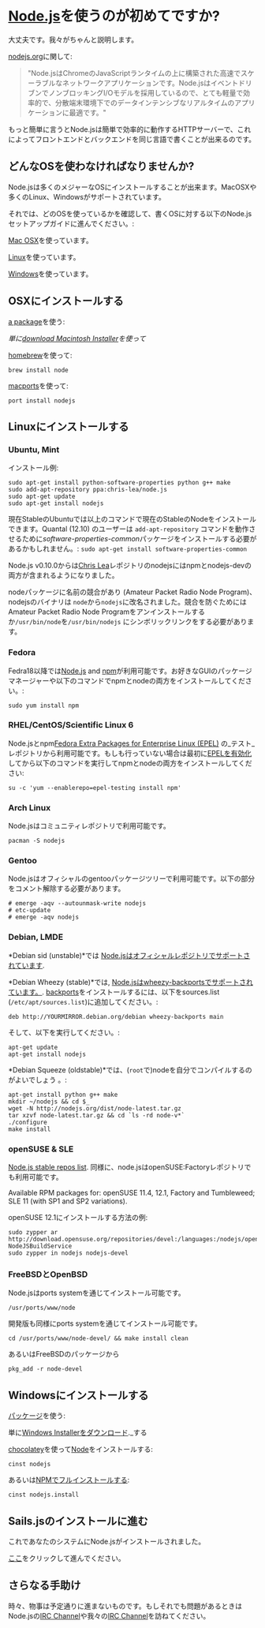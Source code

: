 # [Node.js](https://soundcloud.com/marak/marak-the-node-js-rap)を使うのが初めてですか?
大丈夫です。我々がちゃんと説明します。


[nodejs.org](http://nodejs.org)に関して:
> "Node.jsはChromeのJavaScriptランタイムの上に構築された高速でスケーラブルなネットワークアプリケーションです。Node.jsはイベントドリブンでノンブロッキングI/Oモデルを採用しているので、とても軽量で効率的で、分散端末環境下でのデータインテンシブなリアルタイムのアプリケーションに最適です。"

もっと簡単に言うとNode.jsは簡単で効率的に動作するHTTPサーバーで、これによってフロントエンドとバックエンドを同じ言語で書くことが出来るのです。


## どんなOSを使わなければなりませんか?

Node.jsは多くのメジャーなOSにインストールすることが出来ます。MacOSXや多くのLinux、Windowsがサポートされています。  

それでは、どのOSを使っているかを確認して、書くOSに対する以下のNode.jsセットアップガイドに進んでください。:

[Mac OSX](#/getStarted?q=--install-on-osx-)を使っています。

[Linux](#/getStarted?q=--install-on-linux-)を使っています。

[Windows](#/getStarted?q=--install-on-windows-)を使っています。

<h2>
<a id="install-on-osx" name="/getStarted?q=--install-on-osx-" class="anchor" href="#/getStarted?q=--install-on-osx-"><span class="mini-icon mini-icon-link"></span></a>
OSXにインストールする
</h2>

[a package](http://nodejs.org/#download)を使う:

_単に[download Macintosh Installer](http://nodejs.org/#download)を使って_

[homebrew](https://github.com/mxcl/homebrew)を使って:

    brew install node

[macports](http://www.macports.org/)を使って:

    port install nodejs  

<h2>
<a id="install-on-linux" name="/getStarted?q=--install-on-linux-" class="anchor" href="#/getStarted?--install-on-linux-"><span class="mini-icon mini-icon-link"></span></a>
Linuxにインストールする
</h2>

### Ubuntu, Mint

インストール例:

    sudo apt-get install python-software-properties python g++ make
    sudo add-apt-repository ppa:chris-lea/node.js
    sudo apt-get update
    sudo apt-get install nodejs

現在StableのUbuntuでは以上のコマンドで現在のStableのNodeをインストールできます。Quantal (12.10) のユーザーは `add-apt-repository` コマンドを動作させるために*software-properties-common*パッケージをインストールする必要があるかもしれません。: `sudo apt-get install software-properties-common`

Node.js v0.10.0からは[Chris Lea](https://chrislea.com/2013/03/15/upgrading-from-node-js-0-8-x-to-0-10-0-from-my-ppa/)レポジトリのnodejsにはnpmとnodejs-devの両方が含まれるようになりました。

nodeパッケージに名前の競合があり (Amateur Packet Radio Node Program)、nodejsのバイナリは `node`から`nodejs`に改名されました。競合を防ぐためにはAmateur Packet Radio Node Programをアンインストールするか`/usr/bin/node`を`/usr/bin/nodejs` にシンボリックリンクをする必要があります。


### Fedora

Fedra18以降では[Node.js](https://apps.fedoraproject.org/packages/nodejs) and [npm](https://apps.fedoraproject.org/packages/npm)が利用可能です。お好きなGUIのパッケージマネージャーや以下のコマンドでnpmとnodeの両方をインストールしてください。:

    sudo yum install npm

### RHEL/CentOS/Scientific Linux 6

Node.jsとnpm[Fedora Extra Packages for Enterprise Linux (EPEL)](https://fedoraproject.org/wiki/EPEL) の_テスト_ レポジトリから利用可能です。もしも行っていない場合は最初に[EPELを有効化](https://fedoraproject.org/wiki/EPEL#How_can_I_use_these_extra_packages.3F)してから以下のコマンドを実行してnpmとnodeの両方をインストールしてください:

    su -c 'yum --enablerepo=epel-testing install npm'

### Arch Linux
Node.jsはコミュニティレポジトリで利用可能です。

    pacman -S nodejs

### Gentoo
Node.jsはオフィシャルのgentooパッケージツリーで利用可能です。以下の部分をコメント解除する必要があります。

    # emerge -aqv --autounmask-write nodejs
    # etc-update
    # emerge -aqv nodejs

### Debian, LMDE

*Debian sid (unstable)*では [Node.jsはオフィシャルレポジトリでサポートされています](http://packages.debian.org/search?searchon=names&keywords=nodejs).

*Debian Wheezy (stable)*では, [Node.jsはwheezy-backportsでサポートされています。](http://packages.debian.org/wheezy-backports/nodejs). [backports](http://backports.debian.org/Instructions/)をインストールするには、以下をsources.list (`/etc/apt/sources.list`)に追加してください。:

    deb http://YOURMIRROR.debian.org/debian wheezy-backports main
    
そして、以下を実行してください。:

    apt-get update
    apt-get install nodejs

*Debian Squeeze (oldstable)*では、(`root`で)nodeを自分でコンパイルするのがよいでしょう 。:

    apt-get install python g++ make
    mkdir ~/nodejs && cd $_
    wget -N http://nodejs.org/dist/node-latest.tar.gz
    tar xzvf node-latest.tar.gz && cd `ls -rd node-v*`
    ./configure
    make install

### openSUSE & SLE
[Node.js stable repos list](https://build.opensuse.org/package/show?package=nodejs&project=devel%3Alanguages%3Anodejs). 同様に、node.jsはopenSUSE:Factoryレポジトリでも利用可能です。

Available RPM packages for: openSUSE 11.4, 12.1, Factory and Tumbleweed; SLE 11 (with SP1 and SP2 variations).

openSUSE 12.1にインストールする方法の例:

    sudo zypper ar http://download.opensuse.org/repositories/devel:/languages:/nodejs/openSUSE_12.1/ NodeJSBuildService 
    sudo zypper in nodejs nodejs-devel

### FreeBSDとOpenBSD
Node.jsはports systemを通じてインストール可能です。

    /usr/ports/www/node

開発版も同様にports systemを通じてインストール可能です。

    cd /usr/ports/www/node-devel/ && make install clean

あるいはFreeBSDのパッケージから 

    pkg_add -r node-devel

<h2>
<a id="install-on-windows" name="/getStarted?q=--install-on-windows-" class="anchor" href="#/getStarted?q=--install-on-windows-"><span class="mini-icon mini-icon-link"></span></a>
Windowsにインストールする
</h2>

[パッケージ](http://nodejs.org/#download)を使う:

単に[Windows Installerをダウンロード](http://nodejs.org/#download)._する

[chocolatey](http://chocolatey.org)を使って[Node](http://chocolatey.org/packages/nodejs)をインストールする:  

    cinst nodejs  

あるいは[NPMでフルインストールする](http://chocolatey.org/packages/nodejs.install):  

    cinst nodejs.install


## Sails.jsのインストールに進む
これであなたのシステムにNode.jsがインストールされました。

[ここ](https://github.com/balderdashy/sails-docs/blob/master/getting-started/getting-started.md)をクリックして進んでください。

## さらなる手助け
時々、物事は予定通りに進まないものです。もしそれでも問題があるときはNode.jsの[IRC Channel](irc://irc.freenode.net/node.js)や我々の[IRC Channel](irc://irc.freenode.net/sailsjs)を訪ねてください。


<docmeta name="uniqueID" value="NewToNode748472">
<docmeta name="displayName" value="New To Node">
